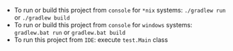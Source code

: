 - To run or build this project from `console` for `*nix` systems: `./gradlew run` or `./gradlew build`
- To run or build this project from `console` for `windows` systems: `gradlew.bat run` or `gradlew.bat build`
- To run this project from `IDE`: execute `test.Main` class